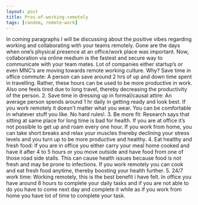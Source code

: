 ```yaml
---
layout: post
title: Pros-of-working-remotely
tags: [random, remote-work]
---
```


In coming paragraphs I will be discussing about the positive vibes regarding working and collaborating with your teams remotely. Gone are the days when one’s physical presence at an office/work place was important. Now, collaboration via online medium is the fastest and secure way to communicate with your team mates. Lot of companies either startup’s or even MNC’s are moving towards remote working culture. Why?
Save time in office commute: A person can save around 2 hrs of up and down time spent in travelling. Rather, these hours can be used to be more productive in work. Also one feels tired due to long travel, thereby decreasing the productivity of the person.
2. Save time in dressing up in formal/causal attire: An average person spends around 1 hr daily in getting ready and look best. If you work remotely it doesn't matter what you wear. You can be comfortable in whatever stuff you like. No hard rules!.
3. Be more fit: Research says that sitting at same place for long time is bad for health. If you are at office it’s not possible to get up and roam every one hour. If you work from home, you can take short breaks and relax your muscles thereby declining your stress levels and you turn up to be more productive and healthy.
4. Eat healthy and fresh food: If you are in office you either carry your meal home cooked and have it after 4 to 5 hours or you move outside and have food from one of those road side stalls. This can cause health issues because food is not fresh and may be prone to infections. If you work remotely you can cook and eat fresh food anytime, thereby boosting your health further.
5. 24/7 work time: Working remotely, this is the best benefit i have felt. In office you have around 8 hours to complete your daily tasks and if you are not able to do you have to come next day and complete it while as if you work from home you have lot of time to complete your task.
